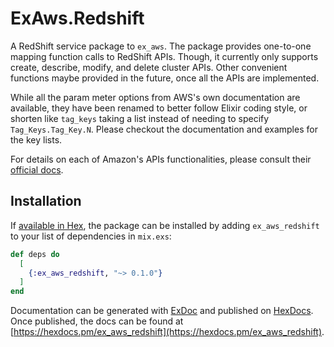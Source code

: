 # ExAws.Redshift

A RedShift service package to `ex_aws`. The package provides one-to-one mapping function calls to RedShift APIs. Though, it currently only supports create, describe, modify, and delete cluster APIs.
Other convenient functions maybe provided in the future, once all the APIs are implemented.

While all the param meter options from AWS's own documentation are available, they have been renamed to better follow Elixir coding style, or shorten like `tag_keys` taking a list instead of needing to specify `Tag_Keys.Tag_Key.N`. Please checkout the documentation and examples for the key lists.

For details on each of Amazon's APIs functionalities, please consult their [official docs](http://docs.aws.amazon.com/redshift/latest/APIReference/API_Operations.html).

## Installation

If [available in Hex](https://hex.pm/docs/publish), the package can be installed
by adding `ex_aws_redshift` to your list of dependencies in `mix.exs`:

```elixir
def deps do
  [
    {:ex_aws_redshift, "~> 0.1.0"}
  ]
end
```

Documentation can be generated with [ExDoc](https://github.com/elixir-lang/ex_doc)
and published on [HexDocs](https://hexdocs.pm). Once published, the docs can
be found at [https://hexdocs.pm/ex_aws_redshift](https://hexdocs.pm/ex_aws_redshift).
